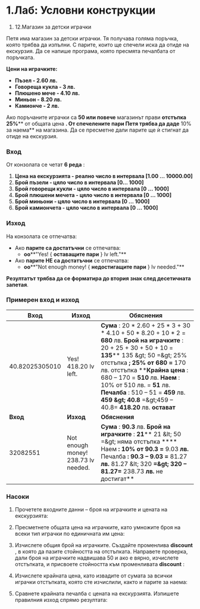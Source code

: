﻿# 1.Лаб: Условни конструкции

1. 12.Магазин за детски играчки

Петя има магазин за детски играчки. Тя получава голяма поръчка, която трябва да изпълни. С парите, които ще спечели иска да отиде на екскурзия. Да се напише програма, която пресмята печалбата от поръчката.

**Цени на играчките:**

- **Пъзел - 2.60 лв.**
- **Говореща кукла - 3 лв.**
- **Плюшено мече - 4.10 лв.**
- **Миньон - 8.20 лв.**
- **Камионче - 2 лв.**

Ако поръчаните играчки са **50 или повече** магазинът прави **отстъпка 25%**** от общата цена **. От спечелените пари Петя трябва да даде** 10% за наема** на магазина. Да се пресметне дали парите ще ѝ стигнат да отиде на екскурзия.

### Вход

От конзолата се четат **6 реда** :

1. **Цена на екскурзията - реално число в интервала [1.00 … 10000.00]**
2. **Брой пъзели - цяло число в интервала [0… 1000]**
3. **Брой говорещи кукли - цяло число в интервала [0 … 1000]**
4. **Брой плюшени мечета - цяло число в интервала [0 … 1000]**
5. **Брой миньони - цяло число в интервала [0 … 1000]**
6. **Брой камиончета - цяло число в интервала [0 … 1000]**

### Изход

На конзолата се отпечатва:

- Ако **парите са достатъчни** се отпечатва:
  - **oo****&quot;Yes! { ****оставащите пари**** } lv left.&quot;**
- Ако **парите НЕ са достатъчни** се отпечатва:
  - **oo****&quot;Not enough money! { ****недостигащите пари**** } lv needed.&quot;**

**Резултатът трябва да се форматира до втория знак след десетичната запетая**.

### Примерен вход и изход

| **Вход** | **Изход** | **Обяснения** |
| --- | --- | --- |
| 40.82025305010 | Yes! 418.20 lv left. | **Сума** : 20 \* 2.60 + 25 \* 3 + 30 \* 4.10 + 50 \* 8.20 + 10 \* 2 = **680** лв. **Брой на играчките** : 20 + 25 + 30 + 50 + 10 = **135**** 135 \&gt; 50 =\&gt; 25% отстъпка **; 25% от 680 =** 170 лв. отстъпка ****Крайна цена** : 680 – 170 = **510** лв. **Наем** : 10% от 510 лв. = **51** лв. **Печалба** : 510 – 51 = **459** лв. **459 \&gt; 40.8** =\&gt;459 – 40.8= **418.20** лв. **остават** |
| **Вход** | **Изход** | **Обяснения** |
| 32082551 | Not enough money! 238.73 lv needed. | **Сума** : **90.3** лв. **Брой на играчките** : **21**** 21 \&lt; 50 =\&gt; няма отстъпка **** Наем **: 10% от 90.3 =** 9.03 **лв.** Печалба **: 90.3 – 9.03 =** 81.27 **лв.** 81.27 \&lt; 320 **=\&gt; 320 – 81.27=** 238.73 **лв.** не достигат** |

### Насоки

1. Прочетете входните данни – броя на играчките и цената на екскурзията:

1. Пресметнете общата цена на играчките, като умножите броя на всеки тип играчки по единичната им цена:

1. Изчислете общия брой на играчките. Създайте променлива **discount** , в която да пазите стойността на отстъпката. Направете проверка, дали броя на играчките надвишава 50 и ако е вярно, изчислете отстъпката, и присвоете стойността към променливата **discount** :

1. Изчислете крайната цена, като извадите от сумата за всички играчки отстъпката, която сте изчислили, както и парите за наема:

1. Сравнете крайната печалба с цената на екскурзията. Изпишете правилния изход спрямо резултата: